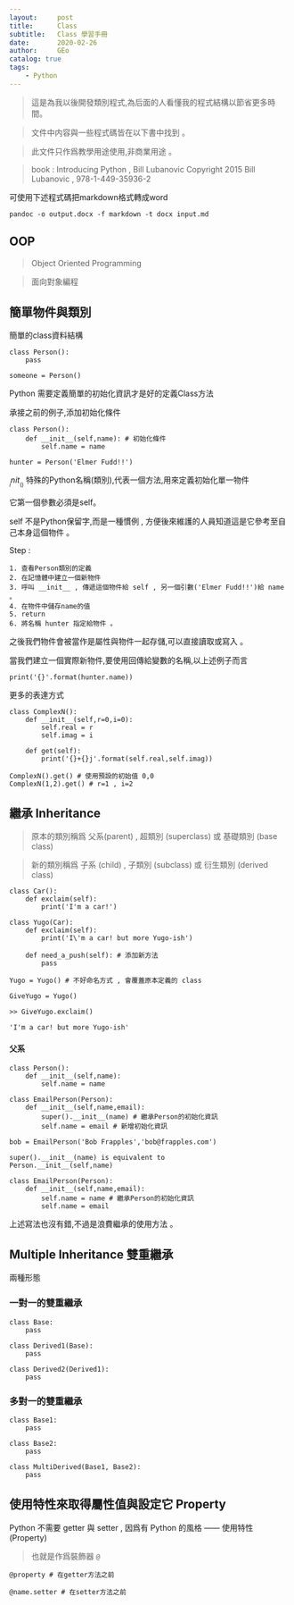 ```yaml
---
layout:     post
title:      Class
subtitle:   Class 學習手冊
date:       2020-02-26
author:     GEo
catalog: true
tags:
    - Python
---
```


> 這是為我以後開發類別程式,為后面的人看懂我的程式結構以節省更多時間。

> 文件中内容與一些程式碼皆在以下書中找到 。 

> 此文件只作爲教學用途使用,非商業用途 。

> book : Introducing Python , Bill Lubanovic Copyright 2015 Bill Lubanovic , 978-1-449-35936-2   

可使用下述程式碼把markdown格式轉成word
```
pandoc -o output.docx -f markdown -t docx input.md
```

## OOP

> Object Oriented Programming 

> 面向對象編程

## 簡單物件與類別

簡單的class資料結構

```
class Person():
    pass

someone = Person()
```

Python 需要定義簡單的初始化資訊才是好的定義Class方法

承接之前的例子,添加初始化條件

```
class Person():
    def __init__(self,name): # 初始化條件
        self.name = name

hunter = Person('Elmer Fudd!!')

```

$__init__()$ 特殊的Python名稱(類別),代表一個方法,用來定義初始化單一物件

它第一個參數必須是self。

self 不是Python保留字,而是一種慣例 , 方便後來維護的人員知道這是它參考至自己本身這個物件 。 

Step :

    1. 查看Person類別的定義
    2. 在記憶體中建立一個新物件
    3. 呼叫 __init__ , 傳遞這個物件給 self , 另一個引數('Elmer Fudd!!')給 name 。
    4. 在物件中儲存name的值
    5. return 
    6. 將名稱 hunter 指定給物件 。

之後我們物件會被當作是屬性與物件一起存儲,可以直接讀取或寫入 。 

當我們建立一個實際新物件,要使用回傳給變數的名稱,以上述例子而言

```
print('{}'.format(hunter.name))
```

更多的表達方式

```
class ComplexN():
    def __init__(self,r=0,i=0):
        self.real = r
        self.imag = i

    def get(self):
        print('{}+{}j'.format(self.real,self.imag))

ComplexN().get() # 使用預設的初始值 0,0
ComplexN(1,2).get() # r=1 , i=2
```

## 繼承 Inheritance

> 原本的類別稱爲 父系(parent) , 超類別 (superclass) 或 基礎類別 (base class) 

> 新的類別稱爲 子系 (child) , 子類別 (subclass) 或 衍生類別 (derived class)

```
class Car():
    def exclaim(self):
        print('I'm a car!')

class Yugo(Car):
    def exclaim(self):
        print('I\'m a car! but more Yugo-ish')

    def need_a_push(self): # 添加新方法
        pass

Yugo = Yugo() # 不好命名方式 , 會覆蓋原本定義的 class

GiveYugo = Yugo()

>> GiveYugo.exclaim()

'I'm a car! but more Yugo-ish'

```

#### 父系

```
class Person():
    def __init__(self,name):
        self.name = name

class EmailPerson(Person):
    def __init__(self,name,email):
        super().__init__(name) # 繼承Person的初始化資訊
        self.name = email # 新增初始化資訊

bob = EmailPerson('Bob Frapples','bob@frapples.com')

super().__init__(name) is equivalent to
Person.__init__(self,name)

class EmailPerson(Person):
    def __init__(self,name,email):
        self.name = name # 繼承Person的初始化資訊
        self.name = email
```

上述寫法也沒有錯,不過是浪費繼承的使用方法 。

## Multiple Inheritance  雙重繼承

兩種形態

### 一對一的雙重繼承

```
class Base:
    pass

class Derived1(Base):
    pass

class Derived2(Derived1):
    pass
```

### 多對一的雙重繼承

```
class Base1:
    pass

class Base2:
    pass

class MultiDerived(Base1, Base2):
    pass
```

## 使用特性來取得屬性值與設定它 Property

Python 不需要 getter 與 setter , 因爲有 Python 的風格 —— 使用特性(Property)

> 也就是作爲裝飾器 ```@```

```
@property # 在getter方法之前

@name.setter # 在setter方法之前
```
